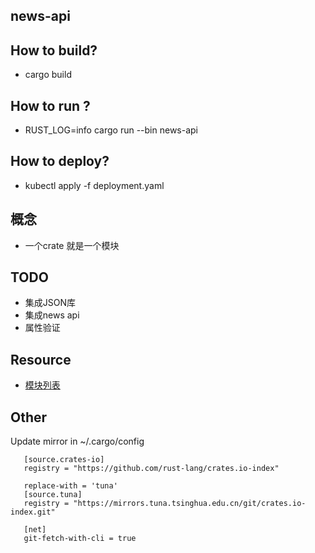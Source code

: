 ## news-api

## How to build?
  *  cargo build

## How to run ?
  * RUST_LOG=info cargo run --bin news-api

## How to deploy?
  * kubectl apply -f deployment.yaml


## 概念
  * 一个crate 就是一个模块

##  TODO
  * 集成JSON库
  * 集成news api
  * 属性验证

## Resource
  * [模块列表](https://www.processon.com/view/link/62482e7f5653bb072bd7979e)

## Other
Update mirror in ~/.cargo/config
```
   [source.crates-io]
   registry = "https://github.com/rust-lang/crates.io-index"
  
   replace-with = 'tuna'
   [source.tuna]
   registry = "https://mirrors.tuna.tsinghua.edu.cn/git/crates.io-index.git"
  
   [net]
   git-fetch-with-cli = true
```
